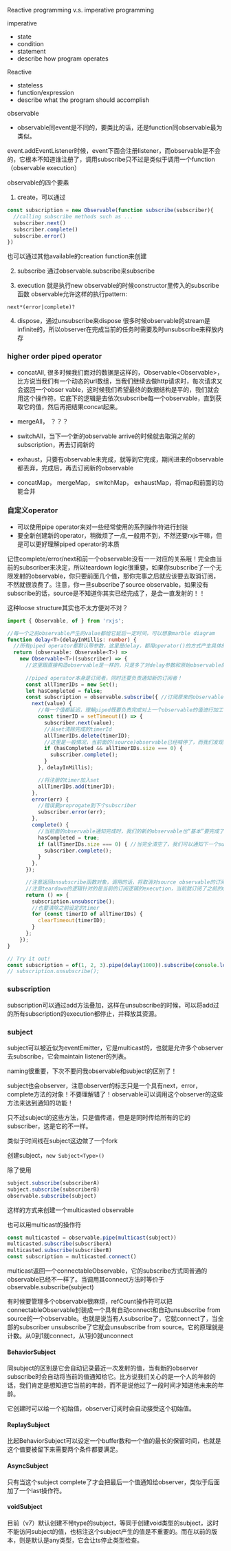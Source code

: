 Reactive programming v.s. imperative programming

imperative
- state
- condition
- statement
- describe how program operates

Reactive
- stateless
- function/expression
- describe what the program should accomplish

observable
- observable同event是不同的，要类比的话，还是function同observable最为类似。

event.addEventListener时候，event下面会注册listener，而observable是不会的，它根本不知道谁注册了，调用subscribe只不过是类似于调用一个function（observable execution）

observable的四个要素

1. create，可以通过
```js
const subscription = new Observable(function subscribe(subscriber){
  //calling subscribe methods such as ...
  subscriber.next()
  subscriber.complete()
  subscribe.error()
})
```
也可以通过其他available的creation function来创建

2. subscribe
通过observable.subscribe来subscribe

3. execution
就是执行new observable的时候constructor里传入的subscribe函数
observable允许这样的执行pattern:
```
next*(error|complete)?
```

4. dispose，通过unsubscribe来dispose
很多时候observable的stream是infinite的，所以observer在完成当前的任务时需要及时unsubscribe来释放内存

### higher order piped operator
- concatAll, 很多时候我们面对的数据是这样的，Observable<Observable<Type>>，比方说当我们有一个动态的url数组，当我们继续去做http请求时，每次请求又会返回一个obser
vable，这时候我们希望最终的数据结构是平的，我们就会用这个操作符。它底下的逻辑是去依次subscribe每一个observable，直到获取它的值，然后再把结果concat起来。

- mergeAll， ？？？


- switchAll，当下一个新的observable arrive的时候就去取消之前的subscription，再去订阅新的

- exhaust，只要有observable未完成，就等到它完成，期间进来的observable都丢弃，完成后，再去订阅新的observable

- concatMap， mergeMap， switchMap， exhaustMap，将map和前面的功能合并

### 自定义operator
- 可以使用pipe operator来对一些经常使用的系列操作符进行封装
- 要全新创建新的operator，稍微烦了一点,一般用不到，不然还要rxjs干嘛，但是可以更好理解piped operator的本质

记住complete/error/next和前一个observable没有一一对应的关系哦！完全由当前的subscriber来决定，所以teardown logic很重要，如果你subscribe了一个无限发射的observable，你只要前面几个值，那你完事之后就应该要去取消订阅，不然就很浪费了。注意，你一旦subscribe了source observable，如果没有subscribe的话，source是不知道你其实已经完成了，是会一直发射的！！

这种loose structure其实也不太方便对不对？
```ts
import { Observable, of } from 'rxjs';

//每一个之前observable产生的value都给它延后一定时间，可以想象marble diagram
function delay<T>(delayInMillis: number) {
  //所有piped operator都默认带参数，这里是delay，都用operator()的方式产生具体的operator，其结构就是（previousObservable) => newObservable
  return (observable: Observable<T>) =>
    new Observable<T>((subscriber) => {
      //这里跟直接构造observable是一样的，只是多了对delay参数和原始observable的closure（层级不一样但都是closure），这个subscribe逻辑每次有subscriber去subscribe都会被执行，可以看成function subscribe (subscriber){...},如果看不习惯箭头函数的话
      
      //piped operator本身是订阅者，同时还要负责通知新的订阅者！
      const allTimerIDs = new Set(); 
      let hasCompleted = false;
      const subscription = observable.subscribe({ //订阅原来的observable，这就是为什么每一个新的operator虽然产生新的observable，但都会订阅旧的observable
        next(value) {
          //每一个值都延迟，理解piped既要负责完成对上一个observable的值进行加工（delay）还要通知下面的subscriber（next，error， complete，时机up to you）！
          const timerID = setTimeout(() => {
            subscriber.next(value);
            //从set清除完成的timerId
            allTimerIDs.delete(timerID);
            //这里是一般情况，当前面的(source)observable已经喊停了，而我们发现我们也没有要处理的事情了，我们也喊停。注意source喊停意味着再也不可能会有next的通知！！也就是说这个set当下是空的，那么以后永远都是空的！
            if (hasCompleted && allTimerIDs.size === 0) {
              subscriber.complete();
            }
          }, delayInMillis);

          //将注册的timer加入set
          allTimerIDs.add(timerID);
        },
        error(err) {
          //错误要proprogate到下个subscriber
          subscriber.error(err);
        },
        complete() {
          //当前面的observable通知完成时，我们的新的observable也“基本”要完成了，hasCompleted就类似于这个基本的状态，只剩下那些还没有被触发的timer事件要完成了
          hasCompleted = true;
          if (allTimerIDs.size === 0) { //当完全清空了，我们可以通知下一个subscriber我们完成了，注意有两个地方调用了complete，一般当前面一个通知完成时，新的应该还没完成，但是严谨的代码不会忘了可能的情况！记住这个情况只会发生一次，也就是说错过了就没办法complete了！不会有next事件了！
            subscriber.complete();
          }
        },
      });

      //注意返回unsubscribe函数对象，调用的话，将取消对source observable的订阅，imagine一个source源源不断给你发数据
      //注意teardown的逻辑针对的是当前的订阅逻辑的execution，当前就订阅了之前的observable，和设定了一些timer，那么就要反过来清除这些操作，注意这逻辑不但可以通过手动unsubscribe来执行，也会在complete/error发生后执行，毕竟你的complete是可以arbitrary的，没有source的complete和当前complete的一对一关系！
      return () => {
        subscription.unsubscribe();
        //也要清除之前设定的timer
        for (const timerID of allTimerIDs) {
          clearTimeout(timerID);
        }
      };
    });
}

// Try it out!
const subscription = of(1, 2, 3).pipe(delay(1000)).subscribe(console.log);
// subscription.unsubscribe();
```
### subscription
subscription可以通过add方法叠加，这样在unsubscribe的时候，可以将add过的所有subscription的execution都停止，并释放其资源。

### subject
subject可以被近似为eventEmitter，它是multicast的，也就是允许多个observer去subscribe，它会maintain listener的列表。

naming很重要，下次不要问我observable和subject的区别了！

subject也会observer，注意observer的标志只是一个具有next，error，complete方法的对象！不要理解错了！observable可以调用这个observer的这些方法来达到通知的功能！

只不过subject的这些方法，只是值传递，但是是同时传给所有的它的subscriber，这是它的不一样。

类似于时间线在subject这边做了一个fork

创建subject，`new Subject<Type>()`

除了使用
```js
subject.subscribe(subscriberA)
subject.subscribe(subscriberB)
observable.subscribe(subject)
```
这样的方式来创建一个multicasted observable

也可以用multicast的操作符

```js
const multicasted = observable.pipe(multicast(subject))
multicasted.subscribe(subscriberA)
multicasted.subscribe(subscriberB)
const subscription = multicasted.connect()
```

multicast返回一个connectableObservable，它的subscribe方式同普通的observable已经不一样了。当调用其connect方法时等价于observable.subscribe(subject)

有时候要管理多个observable很麻烦，refCount操作符可以把connectableObservable封装成一个具有自动connect和自动unsubscribe from source的一个observable。也就是说当有人subscribe了，它就connect了，当全部的subscriber unsubscribe了它就会unsubscribe from source。它的原理就是计数。从0到1就connect，从1到0就unconnect

#### BehaviorSubject
同subject的区别是它会自动记录最近一次发射的值，当有新的observer subscribe时会自动将当前的值通知给它。比方说我们关心的是一个人的年龄的话，我们肯定是想知道它当前的年龄，而不是说他过了一段时间才知道他未来的年龄。

它创建时可以给一个初始值，observer订阅时会自动接受这个初始值。

#### ReplaySubject
比起BehaviorSubject可以设定一个buffer数和一个值的最长的保留时间，也就是这个值要被留下来需要两个条件都要满足。

#### AsyncSubject
只有当这个subject complete了才会把最后一个值通知给observer，类似于后面加了一个last操作符。

#### voidSubject
目前（v7）默认创建不带type的subject，等同于创建void类型的subject，这时不能访问subject的值，也标注这个subject产生的值是不重要的。而在以前的版本，则是默认是any类型，它会让ts停止类型检查。



































































